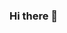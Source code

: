 ### Hi there 👋

<!--
**yinilai/yinilai** is a ✨ _special_ ✨ repository because its `README.md` (this file) appears on your GitHub profile.

Here are some ideas to get you started:

- 👩🏻‍💼 I'm an aspiring Data Analyst
- 😄 Pronouns: She/Her
- 🏫 I graduated from UniMelb(📊 Master of Data Science) & Monash University(🧾Bachelor of Commerce)
- 🚀 I’m looking for entry level Data Analyst/Data Scientist/Data Engineer role
- 🌱 I’m currently learning Azure
- 📫 How to reach me: yinilai1021@gmail.com
- 🧩 Hobbies: 🏸Badminton, 🍰Baking, 🎨Painting, 🎹Keyboard
-->
